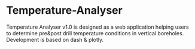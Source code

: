 # Temperature-Analyser
Temperature Analyser v1.0 is designed as a web application helping users to determine pre&amp;post drill temperature conditions in vertical boreholes. Development is based on dash &amp; plotly.